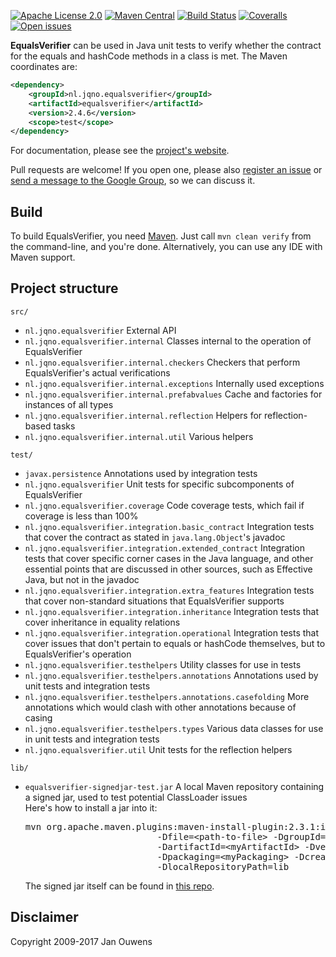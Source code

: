 [![Apache License 2.0](https://img.shields.io/:license-Apache%20License%202.0-blue.svg?style=plastic)](https://github.com/jqno/equalsverifier/blob/master/LICENSE.md)
[![Maven Central](https://img.shields.io/maven-central/v/nl.jqno.equalsverifier/equalsverifier.svg?style=plastic)](https://maven-badges.herokuapp.com/maven-central/nl.jqno.equalsverifier/equalsverifier/)
[![Build Status](https://img.shields.io/travis/jqno/equalsverifier.svg?style=plastic)](https://travis-ci.org/jqno/equalsverifier)
[![Coveralls](https://img.shields.io/coveralls/jqno/equalsverifier.svg?style=plastic)](https://coveralls.io/r/jqno/equalsverifier)
[![Open issues](https://img.shields.io/github/issues/jqno/equalsverifier.svg?style=plastic)](https://github.com/jqno/equalsverifier/issues)

**EqualsVerifier** can be used in Java unit tests to verify whether the contract for the equals and hashCode methods in a class is met.
The Maven coordinates are:

```xml
<dependency>
    <groupId>nl.jqno.equalsverifier</groupId>
    <artifactId>equalsverifier</artifactId>
    <version>2.4.6</version>
    <scope>test</scope>
</dependency>
```

For documentation, please see the [project's website](http://www.jqno.nl/equalsverifier).

Pull requests are welcome! If you open one, please also [register an issue](https://code.google.com/p/equalsverifier/issues/list) or [send a message to the Google Group](https://groups.google.com/forum/?fromgroups#!forum/equalsverifier), so we can discuss it.


Build
---

To build EqualsVerifier, you need [Maven](http://maven.apache.org/). Just call `mvn clean verify` from the command-line, and you're done. Alternatively, you can use any IDE with Maven support.


Project structure
---

`src/`

* `nl.jqno.equalsverifier`
  External API
* `nl.jqno.equalsverifier.internal`
  Classes internal to the operation of EqualsVerifier
* `nl.jqno.equalsverifier.internal.checkers`
  Checkers that perform EqualsVerifier's actual verifications
* `nl.jqno.equalsverifier.internal.exceptions`
  Internally used exceptions
* `nl.jqno.equalsverifier.internal.prefabvalues`
  Cache and factories for instances of all types
* `nl.jqno.equalsverifier.internal.reflection`
  Helpers for reflection-based tasks
* `nl.jqno.equalsverifier.internal.util`
  Various helpers

`test/`

* `javax.persistence`
  Annotations used by integration tests
* `nl.jqno.equalsverifier`
  Unit tests for specific subcomponents of EqualsVerifier
* `nl.jqno.equalsverifier.coverage`
  Code coverage tests, which fail if coverage is less than 100%
* `nl.jqno.equalsverifier.integration.basic_contract`
  Integration tests that cover the contract as stated in `java.lang.Object`'s javadoc
* `nl.jqno.equalsverifier.integration.extended_contract`
  Integration tests that cover specific corner cases in the Java language, and other essential points that are discussed in other sources, such as Effective Java, but not in the javadoc
* `nl.jqno.equalsverifier.integration.extra_features`
  Integration tests that cover non-standard situations that EqualsVerifier supports
* `nl.jqno.equalsverifier.integration.inheritance`
  Integration tests that cover inheritance in equality relations
* `nl.jqno.equalsverifier.integration.operational`
  Integration tests that cover issues that don't pertain to equals or hashCode themselves, but to EqualsVerifier's operation
* `nl.jqno.equalsverifier.testhelpers`
  Utility classes for use in tests
* `nl.jqno.equalsverifier.testhelpers.annotations`
  Annotations used by unit tests and integration tests
* `nl.jqno.equalsverifier.testhelpers.annotations.casefolding`
  More annotations which would clash with other annotations because of casing
* `nl.jqno.equalsverifier.testhelpers.types`
   Various data classes for use in unit tests and integration tests
* `nl.jqno.equalsverifier.util`
  Unit tests for the reflection helpers

`lib/`

* `equalsverifier-signedjar-test.jar`
  A local Maven repository containing a signed jar, used to test potential ClassLoader issues
  <br/>
  Here's how to install a jar into it:<br>
  <pre>
  mvn org.apache.maven.plugins:maven-install-plugin:2.3.1:install-file \
                           -Dfile=&lt;path-to-file> -DgroupId=&lt;myGroup> \
                           -DartifactId=&lt;myArtifactId> -Dversion=&lt;myVersion> \
                           -Dpackaging=&lt;myPackaging> -DcreateChecksum=true \
                           -DlocalRepositoryPath=lib
  </pre>
  The signed jar itself can be found in [this repo](https://github.com/jqno/equalsverifier-signedjar-test).

Disclaimer
---
Copyright 2009-2017 Jan Ouwens
